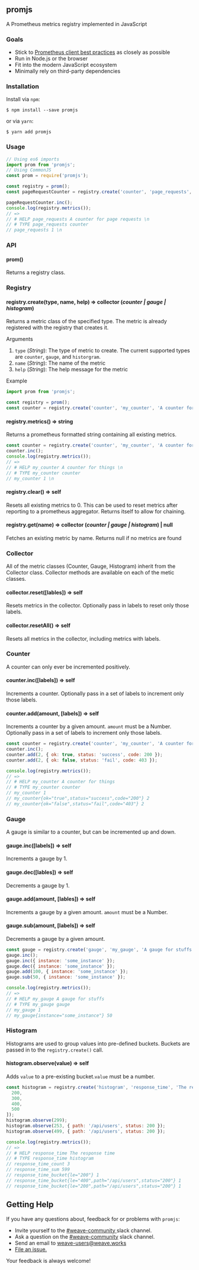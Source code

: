 ## promjs

A Prometheus metrics registry implemented in JavaScript

### Goals
* Stick to [Prometheus client best practices](https://prometheus.io/docs/instrumenting/writing_clientlibs/) as closely as possible
* Run in Node.js or the browser
* Fit into the modern JavaScript ecosystem
* Minimally rely on third-party dependencies

### Installation
Install via `npm`:

`$ npm install --save promjs`

or via `yarn`:

`$ yarn add promjs`


### Usage
```javascript
// Using es6 imports
import prom from 'promjs';
// Using CommonJS
const prom = require('promjs');

const registry = prom();
const pageRequestCounter = registry.create('counter', 'page_requests', 'A counter for page requests');

pageRequestCounter.inc();
console.log(registry.metrics());
// =>
// # HELP page_requests A counter for page requests \n
// # TYPE page_requests counter
// page_requests 1 \n
```


### API
#### prom()
Returns a registry class.


### Registry
#### registry.create(type, name, help) => collector (*counter | gauge | histogram*)
Returns a metric class of the specified type. The metric is already registered with the registry that creates it.

Arguments
1. `type` (*String*): The type of metric to create. The current supported types are `counter`, `gauge`, and `historgram`.
2. `name` (*String*): The name of the metric
3. `help` (*String*): The help message for the metric

Example
```javascript
import prom from 'promjs';

const registry = prom();
const counter = registry.create('counter', 'my_counter', 'A counter for things');
```

#### registry.metrics() => string
Returns a prometheus formatted string containing all existing metrics.
```javascript
const counter = registry.create('counter', 'my_counter', 'A counter for things');
counter.inc();
console.log(registry.metrics());
// =>
// # HELP my_counter A counter for things \n
// # TYPE my_counter counter
// my_counter 1 \n
```

#### registry.clear() => self
Resets all existing metrics to 0. This can be used to reset metrics after reporting to a prometheus aggregator. Returns itself to allow for chaining.


#### registry.get(name) =>  collector (*counter | gauge | histogram*) | null
Fetches an existing metric by name. Returns null if no metrics are found


### Collector
All of the metric classes (Counter, Gauge, Histogram) inherit from the Collector class. Collector methods are available on each of the metic classes.

#### collector.reset([lables]) => self
Resets metrics in the collector. Optionally pass in labels to reset only those labels.

#### collector.resetAll() => self
Resets all metrics in the collector, including metrics with labels.


### Counter
A counter can only ever be incremented positively.
#### counter.inc([labels]) => self
Increments a counter. Optionally pass in a set of labels to increment only those labels.

#### counter.add(amount, [labels]) => self
Increments a counter by a given amount. `amount` must be a Number. Optionally pass in a set of labels to increment only those labels.

```javascript
const counter = registry.create('counter', 'my_counter', 'A counter for things');
counter.inc();
counter.add(2, { ok: true, status: 'success', code: 200 });
counter.add(2, { ok: false, status: 'fail', code: 403 });

console.log(registry.metrics());
// =>
// # HELP my_counter A counter for things
// # TYPE my_counter counter
// my_counter 1
// my_counter{ok="true",status="success",code="200"} 2
// my_counter{ok="false",status="fail",code="403"} 2
```


### Gauge
A gauge is similar to a counter, but can be incremented up and down.
#### gauge.inc([labels]) => self
Increments a gauge by 1.

#### gauge.dec([lables]) => self
Decrements a gauge by 1.

#### gauge.add(amount, [lables]) => self
Increments a gauge by a given amount. `amount` must be a Number.

#### gauge.sub(amount, [labels]) => self
Decrements a gauge by a given amount.

```javascript
const gauge = registry.create('gauge', 'my_gauge', 'A gauge for stuffs');
gauge.inc();
gauge.inc({ instance: 'some_instance' });
gauge.dec({ instance: 'some_instance' });
gauge.add(100, { instance: 'some_instance' });
gauge.sub(50, { instance: 'some_instance' });

console.log(registry.metrics());
// =>
// # HELP my_gauge A gauge for stuffs
// # TYPE my_gauge gauge
// my_gauge 1
// my_gauge{instance="some_instance"} 50
```

### Histogram
Histograms are used to group values into pre-defined buckets. Buckets are passed in to the `registry.create()` call.

#### histogram.observe(value) => self
Adds `value` to a pre-existing bucket.`value` must be a number.

```javascript
const histogram = registry.create('histogram', 'response_time', 'The response time', [
  200,
  300,
  400,
  500
]);
histogram.observe(299);
histogram.observe(253, { path: '/api/users', status: 200 });
histogram.observe(499, { path: '/api/users', status: 200 });

console.log(registry.metrics());
// =>
// # HELP response_time The response time
// # TYPE response_time histogram
// response_time_count 3
// response_time_sum 599
// response_time_bucket{le="200"} 1
// response_time_bucket{le="400",path="/api/users",status="200"} 1
// response_time_bucket{le="200",path="/api/users",status="200"} 1
```

## <a name="help"></a>Getting Help

If you have any questions about, feedback for or problems with `promjs`:

- Invite yourself to the <a href="https://weaveworks.github.io/community-slack/" target="_blank"> #weave-community </a> slack channel.
- Ask a question on the <a href="https://weave-community.slack.com/messages/general/"> #weave-community</a> slack channel.
- Send an email to <a href="mailto:weave-users@weave.works">weave-users@weave.works</a>
- <a href="https://github.com/weaveworks/promjs/issues/new">File an issue.</a>

Your feedback is always welcome!
